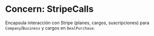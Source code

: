 # Concern: StripeCalls

Encapsula interacción con Stripe (planes, cargos, suscripciones) para `Company`/`Business` y cargos en `DealPurchase`.

